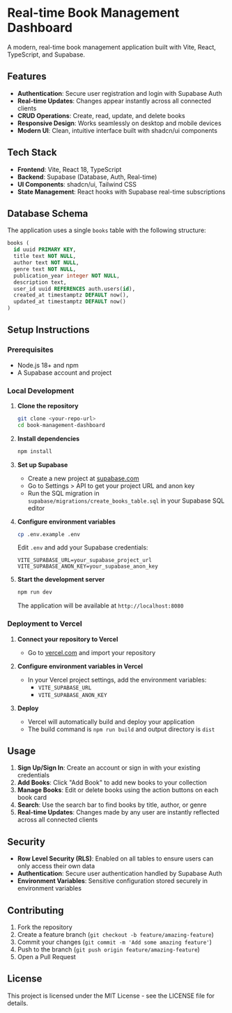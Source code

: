 # Real-time Book Management Dashboard

A modern, real-time book management application built with Vite, React, TypeScript, and Supabase.

## Features

- **Authentication**: Secure user registration and login with Supabase Auth
- **Real-time Updates**: Changes appear instantly across all connected clients
- **CRUD Operations**: Create, read, update, and delete books
- **Responsive Design**: Works seamlessly on desktop and mobile devices
- **Modern UI**: Clean, intuitive interface built with shadcn/ui components

## Tech Stack

- **Frontend**: Vite, React 18, TypeScript
- **Backend**: Supabase (Database, Auth, Real-time)
- **UI Components**: shadcn/ui, Tailwind CSS
- **State Management**: React hooks with Supabase real-time subscriptions

## Database Schema

The application uses a single `books` table with the following structure:

```sql
books (
  id uuid PRIMARY KEY,
  title text NOT NULL,
  author text NOT NULL,
  genre text NOT NULL,
  publication_year integer NOT NULL,
  description text,
  user_id uuid REFERENCES auth.users(id),
  created_at timestamptz DEFAULT now(),
  updated_at timestamptz DEFAULT now()
)
```

## Setup Instructions

### Prerequisites

- Node.js 18+ and npm
- A Supabase account and project

### Local Development

1. **Clone the repository**
   ```bash
   git clone <your-repo-url>
   cd book-management-dashboard
   ```

2. **Install dependencies**
   ```bash
   npm install
   ```

3. **Set up Supabase**
   - Create a new project at [supabase.com](https://supabase.com)
   - Go to Settings > API to get your project URL and anon key
   - Run the SQL migration in `supabase/migrations/create_books_table.sql` in your Supabase SQL editor

4. **Configure environment variables**
   ```bash
   cp .env.example .env
   ```
   
   Edit `.env` and add your Supabase credentials:
   ```
   VITE_SUPABASE_URL=your_supabase_project_url
   VITE_SUPABASE_ANON_KEY=your_supabase_anon_key
   ```

5. **Start the development server**
   ```bash
   npm run dev
   ```

   The application will be available at `http://localhost:8080`

### Deployment to Vercel

1. **Connect your repository to Vercel**
   - Go to [vercel.com](https://vercel.com) and import your repository

2. **Configure environment variables in Vercel**
   - In your Vercel project settings, add the environment variables:
     - `VITE_SUPABASE_URL`
     - `VITE_SUPABASE_ANON_KEY`

3. **Deploy**
   - Vercel will automatically build and deploy your application
   - The build command is `npm run build` and output directory is `dist`

## Usage

1. **Sign Up/Sign In**: Create an account or sign in with your existing credentials
2. **Add Books**: Click "Add Book" to add new books to your collection
3. **Manage Books**: Edit or delete books using the action buttons on each book card
4. **Search**: Use the search bar to find books by title, author, or genre
5. **Real-time Updates**: Changes made by any user are instantly reflected across all connected clients

## Security

- **Row Level Security (RLS)**: Enabled on all tables to ensure users can only access their own data
- **Authentication**: Secure user authentication handled by Supabase Auth
- **Environment Variables**: Sensitive configuration stored securely in environment variables

## Contributing

1. Fork the repository
2. Create a feature branch (`git checkout -b feature/amazing-feature`)
3. Commit your changes (`git commit -m 'Add some amazing feature'`)
4. Push to the branch (`git push origin feature/amazing-feature`)
5. Open a Pull Request

## License

This project is licensed under the MIT License - see the LICENSE file for details.